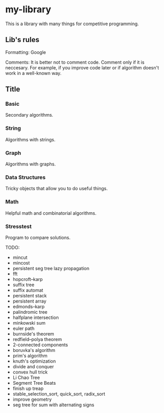 # my-library
This is a library with many things for competitive programming.

## Lib's rules

Formatting: Google

Comments: It is better not to comment code. Comment only if it is neccesary. For example, if you improve code later or if algorithm doesn't work in a well-known way.

## Title

### Basic
Secondary algorithms.

### String
Algorithms with strings.

### Graph
Algorithms with graphs.

### Data Structures
Tricky objects that allow you to do useful things.

### Math
Helpful math and combinatorial algorithms.

### Stresstest
Program to compare solutions.

TODO:
* mincut
* mincost
* persistent seg tree lazy propagation
* fft
* hopcroft–karp
* suffix tree
* suffix automat
* persistent stack
* persistent array
* edmonds–karp
* palindromic tree
* halfplane intersection
* minkowski sum
* euler path
* burnside's theorem
* redfield–polya theorem
* 2-connected components
* boruvka's algorithm
* prim's algorithm
* knuth's optimization
* divide and conquer
* convex hull trick
* Li Chao Tree
* Segment Tree Beats
* finish up treap
* stable_selection_sort, quick_sort, radix_sort
* improve geometry
* seg tree for sum with alternating signs
